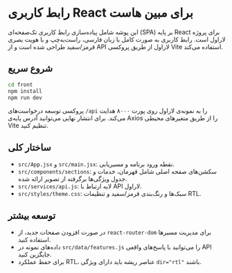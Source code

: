 # رابط کاربری React برای مبین هاست

این پوشه شامل پیاده‌سازی رابط کاربری تک‌صفحه‌ای (SPA) بر پایه React برای پروژه لاراول است. رابط کاربری به صورت کامل
با زبان فارسی، راست‌به‌چپ و با هویت بصری قرمز/سفید طراحی شده است و از API لاراول از طریق پروکسی Vite استفاده
می‌کند.

## شروع سریع

```bash
cd front
npm install
npm run dev
```

پروکسی توسعه درخواست‌های `/api` را به نمونه‌ی لاراول روی پورت ۸۰۰۰ هدایت می‌کند. برای انتشار نهایی می‌توانید آدرس
پایه‌ی Axios را از طریق متغیرهای محیطی Vite تنظیم کنید.

## ساختار کلی

- `src/App.jsx` و `src/main.jsx`: نقطه ورود برنامه و مسیریابی.
- `src/components/sections`: سکشن‌های صفحه اصلی شامل قهرمان، خدمات و جدول ویژگی‌ها برگرفته از تصویر ارائه شده.
- `src/services/api.js`: لایه ارتباط با API لاراول.
- `src/styles/theme.css`: سبک‌ها و رنگ‌بندی قرمز/سفید و تنظیمات RTL.

## توسعه بیشتر

- در صورت افزودن صفحات جدید، از `react-router-dom` برای مدیریت مسیرها استفاده کنید.
- داده‌های نمونه در `src/data/features.js` را می‌توانید با پاسخ‌های واقعی API جایگزین کنید.
- برای حفظ عملکرد RTL، عناصر ریشه باید دارای ویژگی `dir="rtl"` باشند.
